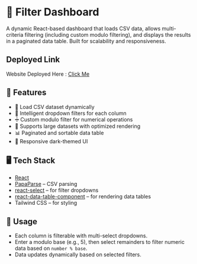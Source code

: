 # 🧮 Filter Dashboard

A dynamic React-based dashboard that loads CSV data, allows multi-criteria filtering (including custom modulo filtering), and displays the results in a paginated data table. Built for scalability and responsiveness.

## Deployed Link

Website Deployed Here : [Click Me](https://mod-filters.onrender.com/)

## 🚀 Features

- 📄 Load CSV dataset dynamically
- 🧠 Intelligent dropdown filters for each column
- ➗ Custom modulo filter for numerical operations
- 🔢 Supports large datasets with optimized rendering
- 📊 Paginated and sortable data table
- 🎨 Responsive dark-themed UI

## 🖥️ Tech Stack

- [React](https://reactjs.org/)
- [PapaParse](https://www.papaparse.com/) – CSV parsing
- [react-select](https://react-select.com/) – for filter dropdowns
- [react-data-table-component](https://www.npmjs.com/package/react-data-table-component) – for rendering data tables
- Tailwind CSS – for styling

## 🧪 Usage

* Each column is filterable with multi-select dropdowns.
* Enter a modulo base (e.g., 5), then select remainders to filter numeric data based on `number % base`.
* Data updates dynamically based on selected filters.

